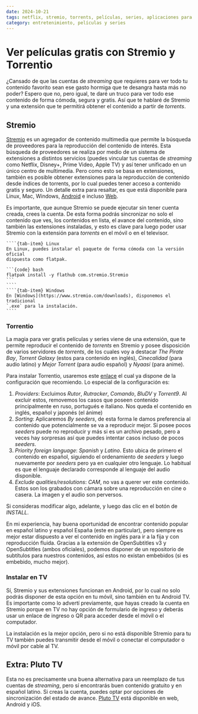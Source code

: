 ```yaml
---
date: 2024-10-21
tags: netflix, stremio, torrents, películas, series, aplicaciones para linux, aplicaciones para android, aplicaciones para windows
category: entretenimiento, películas y series
---
```


# Ver películas gratis con Stremio y Torrentio

¿Cansado de que las cuentas de _streaming_ que requieres para ver todo tu
contenido favorito sean ese gasto hormiga que te desangra hasta más no poder?
Espero que no, pero igual, te daré un truco para ver todo ese contenido de forma
cómoda, segura y gratis. Así que te hablaré de Stremio y una extensión que te
permitirá obtener el contenido a partir de *torrents*.

## Stremio

[Stremio](https://www.stremio.com/) es un agregador de contenido multimedia que
permite la búsqueda de proveedores para la reproducción del contenido de
interés. Esta búsqueda de proveedores se realiza por medio de un sistema de
extensiones a distintos servicios (puedes vincular tus cuentas de _streaming_
como Netflix, Disney+, Prime Video, Apple TV) y así tener unificado en un único
centro de multimedia. Pero como esto se basa en extensiones, también es posible
obtener extensiones para la reproducción de contenido desde índices de torrents,
por lo cual puedes tener acceso a contenido gratis y seguro. Un detalle extra
para resaltar, es que está disponible para Linux, Mac, Windows,
[Android](https://play.google.com/store/apps/details?id=com.stremio.one&hl=es_CO)
e incluso [Web](https://web.stremio.com/).

Es importante, que aunque Stremio se puede ejecutar sin tener cuenta creada,
crees la cuenta. De esta forma podrás sincronizar no solo el contenido que ves,
los contenidos en lista, el avance del contenido, sino también las extensiones
instaladas, y esto es clave para luego poder usar Stremio con la extensión para
*torrents* en el móvil o en el televisor.

`````{tab-set}
````{tab-item} Linux
En Linux, puedes instalar el paquete de forma cómoda con la versión oficial
dispuesta como flatpak.

```{code} bash
flatpak install -y flathub com.stremio.Stremio
```
````
````{tab-item} Windows
En [Windows](https://www.stremio.com/downloads), disponemos el tradicional
`.exe` para la instalación.
````
`````

### Torrentio

La magia para ver gratis películas y series viene de una extensión, que te
permite reproducir el contenido de *torrents* en Stremio y posee disposición de
varios servidores de *torrents*, de los cuales voy a destacar *The Pirate Bay*,
*Torrent Galaxy* (estos para contenido en inglés), *Cinecalidad* (para audio
latino) y *Mejor Torrent* (para audio español) y *Nyaasi* (para anime).

Para instalar Torrentio, usaremos este
[enlace](https://torrentio.strem.fun/providers=yts,eztv,rarbg,1337x,thepiratebay,kickasstorrents,torrentgalaxy,magnetdl,horriblesubs,nyaasi,tokyotosho,anidex,mejortorrent,wolfmax4k,cinecalidad%7Csort=seeders%7Clanguage=spanish,latino%7Cqualityfilter=cam/configure)
el cual ya dispone de la configuración que recomiendo. Lo especial de la
configuración es:

1. *Providers*: Excluimos *Rutor*, *Rutracker*, *Comando*, *BluDV* y *Torrent9*.
   Al excluir estos, removemos los casos que poseen contenido principalmente en
   ruso, portugués e italiano. Nos queda el contenido en inglés, español y
   japonés (el ánime)
2. *Sorting*: Aplicaremos *By seeders*, de esta forma le damos preferencia al
   contenido que potencialmente se va a reproducir mejor. Si posee pocos
   *seeders* puede no reproducir y más si es un archivo pesado, pero a veces hay
   sorpresas así que puedes intentar casos incluso de pocos *seeders*.
3. *Priority foreign language*: *Spanish* y *Latino*. Esto ubica de primero el
   contenido en español, siguiendo el ordenamiento de *seeders* y luego
   nuevamente por *seeders* pero ya en cualquier otro lenguaje. Lo habitual es
   que el lenguaje declarado corresponde al lenguaje del audio disponible.
4. *Exclude qualities/resolutions*: *CAM*, no vas a querer ver este contenido.
   Estos son los grabados con cámara sobre una reproducción en cine o casera. La
   imagen y el audio son perversos.

Si consideras modificar algo, adelante, y luego das clic en el botón de
*INSTALL*.

En mi experiencia, hay buena oportunidad de encontrar contenido popular en
español latino y español España (este en particular), pero siempre es mejor
estar dispuesto a ver el contenido en inglés para ir a la fija y con
reproducción fluida. Gracias a la extensión de OpenSubtitles v3 y OpenSubtitles
(ambos oficiales), podemos disponer de un repositorio de subtítulos para
nuestros contenidos, así estos no existan embebidos (si es embebido, mucho
mejor).

### Instalar en TV

Sí, Stremio y sus extensiones funcionan en Android, por lo cual no solo podrás
disponer de esta opción en tu móvil, sino también en tu Android TV. Es
importante como lo advertí previamente, que hayas creado la cuenta en Stremio
porque en TV no hay opción de formulario de ingreso y deberás usar un enlace de
ingreso o QR para acceder desde el móvil o el computador.

La instalación es la mejor opción, pero si no está disponible Stremio para tu TV
también puedes transmitir desde el móvil o conectar el computador o móvil por
cable al TV.

## Extra: Pluto TV

Esta no es precisamente una buena alternativa para un reemplazo de tus cuentas
de _streaming_, pero sí encontrarás buen contenido gratuito y en español latino.
Si creas la cuenta, puedes optar por opciones de sincronización del estado de
avance. [Pluto TV](https://www.pluto.tv/welcome) está disponible en web, Android
y iOS.
